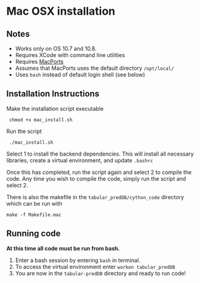 # Mac OSX installation

## Notes

- Works only on OS 10.7 and 10.8.
- Requires XCode with command line utilities
- Requires [MacPorts](http://www.macports.org/)
- Assumes that MacPorts uses the default directory `/opt/local/`
- Uses `bash` instead of default login shell (see below)

## Installation Instructions

Make the installation script executable

     chmod +x mac_install.sh

Run the script

     ./mac_install.sh

Select 1 to install the backend dependencies.
This will install all necessary libraries, create a virtual environment, and update `.bashrc`

Once this has completed, run the script again and select 2 to compile the code.
Any time you wish to compile the code, simply run the script and select 2.

There is also the makefile in the `tabular_predDB/cython_code` directory which can be run with

	make -f Makefile.mac

## Running code

**At this time all code must be run from bash.**

1. Enter a bash session by entering `bash` in terminal.
2. To access the virtual environment enter `workon tabular_predDB`
3. You are now in the `tabular-predDB` directory and ready to run code!

